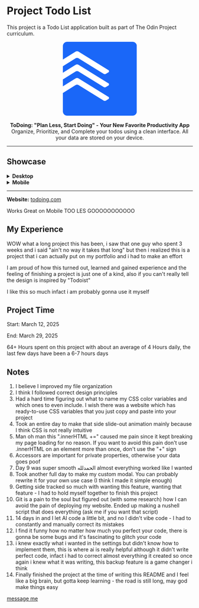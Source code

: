 # Project Todo List

This project is a Todo List application built as part of The Odin Project curriculum.

<p align="center" style="border-radius: 8px">
  <img src="assets/logo.png" alt="Project Logo" width="200"/>
</p>

<p align="center">
<strong>ToDoing: "Plan Less, Start Doing" - Your New Favorite Productivity App</strong><br>
Organize, Prioritize, and Complete your todos using a clean interface. All your data are stored on your device.
</p>

---

## Showcase

<details>
<summary><strong>Desktop</strong></summary>

<div align="center" style="margin: 20px 0; columns: 2; column-gap: 20px;">
  <img src="assets/showcase/image (2).png" alt="Desktop view 1" style="border-radius: 8px; width: 100%; margin-bottom: 20px; break-inside: avoid;">
  <img src="assets/showcase/image (3).png" alt="Desktop view 2" style="border-radius: 8px; width: 100%; margin-bottom: 20px; break-inside: avoid;">
  <img src="assets/showcase/image (4).png" alt="Desktop view 3" style="border-radius: 8px; width: 100%; margin-bottom: 20px; break-inside: avoid;">
  <img src="assets/showcase/image (5).png" alt="Desktop view 4" style="border-radius: 8px; width: 100%; margin-bottom: 20px; break-inside: avoid;">
  <img src="assets/showcase/image (6).png" alt="Desktop view 5" style="border-radius: 8px; width: 100%; margin-bottom: 20px; break-inside: avoid;">
  <img src="assets/showcase/image (7).png" alt="Desktop view 6" style="border-radius: 8px; width: 100%; margin-bottom: 20px; break-inside: avoid;">
</div>
</details>

<details>
<summary><strong>Mobile</strong></summary>

<div align="center" style="margin: 20px 0;">
  <img src="assets/showcase/photo_5994799473995400352_y.jpg" alt="Mobile view 1" style="border-radius: 8px; width: 300px; margin: 10px;">
  <img src="assets/showcase/photo_5994799473995400353_y.jpg" alt="Mobile view 2" style="border-radius: 8px; width: 300px; margin: 10px;">
  <img src="assets/showcase/photo_5994799473995400354_y.jpg" alt="Mobile view 3" style="border-radius: 8px; width: 300px; margin: 10px;">
  <img src="assets/showcase/photo_5994799473995400355_y.jpg" alt="Mobile view 4" style="border-radius: 8px; width: 300px; margin: 10px;">
</div>
</details>

---

**Website:** [todoing.com](https://abdullahhatim.github.io/Project-Todo-List-TOP/)

Works Great on Mobile TOO LES GOOOOOOOOOOO

## My Experience

WOW what a long project this has been, i saw that one guy who spent 3 weeks
and i said "ain't no way it takes that long" but then i realized this is a
project that i can actually put on my portfolio and i had to make an effort

I am proud of how this turned out, learned and gained experience and the
feeling of finishing a project is just one of a kind, also if you can't
really tell the design is inspired by "Todoist"

I like this so much infact i am probably gonna use it myself

## Project Time

Start: March 12, 2025

End: March 29, 2025

64+ Hours spent on this project
with about an average of 4 Hours daily, the last few days have been a 6-7 hours days

## Notes

1. I believe I improved my file organization
2. I think I followed correct design principles
3. Had a hard time figuring out what to name my CSS color variables and which ones to even include. I wish there was a website which has ready-to-use CSS variables that you just copy and paste into your project
4. Took an entire day to make that side slide-out animation mainly because I think CSS is not really intuitive
5. Man oh man this ".innerHTML +=" caused me pain since it kept breaking my page loading for no reason. If you want to avoid this pain don't use .innerHTML on an element more than once, don't use the "+" sign
6. Accessors are important for private properties, otherwise your data goes poof
7. Day 9 was super smooth الحمدلله almost everything worked like I wanted
8. Took another full day to make my custom modal. You can probably rewrite it for your own use case (I think I made it simple enough)
9. Getting side tracked so much with wanting this feature, wanting that feature - I had to hold myself together to finish this project
10. Git is a pain to the soul but figured out (with some research) how I can avoid the pain of deploying my website. Ended up making a nushell script that does everything (ask me if you want that script)
11. 14 days in and I let AI code a little bit, and no I didn't vibe code - I had to constantly and manually correct its mistakes
12. I find it funny how no matter how much you perfect your code, there is gonna be some bugs and it's fascinating to glitch your code
13. i knew exactly what i wanted in the settings but didn't know how to implement them, this is where ai is really helpful although it didn't write perfect code, infact i had to correct almost everything it created so once again i knew what it was writing, this backup feature is a game changer i think
14. Finally finished the project at the time of writing this README and I feel like a big brain, but gotta keep learning - the road is still long, may god make things easy

[message me](https://t.me/Soo0B)
